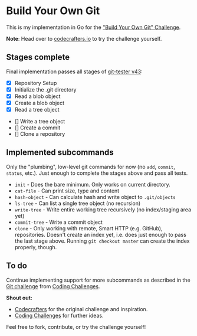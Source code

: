 # Build Your Own Git

This is my implementation in Go for the ["Build Your Own Git" Challenge](https://codecrafters.io/challenges/git).


**Note**: Head over to [codecrafters.io](https://codecrafters.io) to try the challenge yourself.

## Stages complete

Final implementation passes all stages of [git-tester v43](https://github.com/codecrafters-io/git-tester/tree/v43):

- [x] Repository Setup
- [x] Initialize the .git directory
- [x] Read a blob object
- [x] Create a blob object
- [x] Read a tree object
- [] Write a tree object
- [] Create a commit
- [] Clone a repository

## Implemented subcommands

Only the "plumbing", low-level git commands for now (no `add`, `commit`, `status`, etc.). Just enough to complete the stages above and pass all tests.

- `init` - Does the bare minimum. Only works on current directory.
- `cat-file` - Can print size, type and content
- `hash-object` - Can calculate hash and write object to `.git/objects`
- `ls-tree` - Can list a single tree object (no recursion)
- `write-tree` - Write entire working tree recursively (no index/staging area yet)
- `commit-tree` - Write a commit object
- `clone` - Only working with remote, Smart HTTP (e.g. GitHub), repositories. Doesn't create an index yet, i.e. does just enough to pass the last stage above. Running `git checkout master` can create the index properly, though.

## To do

Continue implementing support for more subcommands as described in the [Git challenge](https://codingchallenges.fyi/challenges/challenge-git/) from [Coding Challenges](https://codingchallenges.fyi/).

**Shout out:**

- [Codecrafters](https://codecrafters.io) for the original challenge and inspiration.
- [Coding Challenges](https://codingchallenges.fyi/challenges/challenge-git/) for further ideas.

Feel free to fork, contribute, or try the challenge yourself!